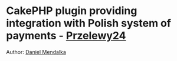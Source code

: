 # CakePHP plugin providing integration with Polish system of payments - [Przelewy24](http://przelewy24.pl)

Author: [Daniel Mendalka](http://about.me/daniel.mendalka)
